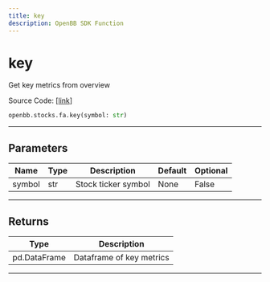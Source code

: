 ```yaml
---
title: key
description: OpenBB SDK Function
---
```


# key

Get key metrics from overview

Source Code: [[link](https://github.com/OpenBB-finance/OpenBBTerminal/tree/main/openbb_terminal/stocks/fundamental_analysis/av_model.py#L101)]

```python
openbb.stocks.fa.key(symbol: str)
```

---

## Parameters

| Name | Type | Description | Default | Optional |
| ---- | ---- | ----------- | ------- | -------- |
| symbol | str | Stock ticker symbol | None | False |


---

## Returns

| Type | Description |
| ---- | ----------- |
| pd.DataFrame | Dataframe of key metrics |
---

